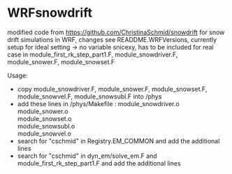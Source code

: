 # WRFsnowdrift

modified code from https://github.com/ChristinaSchmid/snowdrift for snow drift simulations in WRF, changes see READDME.WRFVersions, currently setup for ideal setting -> no variable snicexy, has to be included for real case in module_first_rk_step_part1.F, module_snowdriver.F, module_snower.F, module_snowset.F

Usage:
- copy module_snowdriver.F, module_snower.F, module_snowset.F, module_snowvel.F, module_snowsubl.F into /phys
- add these lines in /phys/Makefile :
   module_snowdriver.o\
   module_snower.o\
   module_snowset.o\
   module_snowsubl.o\
   module_snowvel.o
- search for "cschmid" in Registry.EM_COMMON and add the additional lines
- search for "cschmid" in dyn_em/solve_em.F and module_first_rk_step_part1.F and add the additional lines
